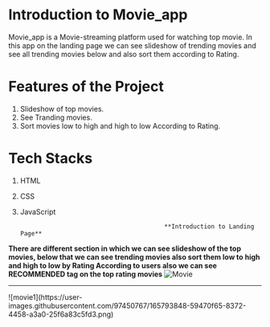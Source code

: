 # Introduction to Movie_app

Movie_app is a Movie-streaming platform used for watching top movie. In this app on the landing page we can see slideshow of trending movies and see all trending movies below and also sort them according to Rating.

# Features of the Project


1. Slideshow of top movies.
2. See Tranding movies.
3. Sort movies low to high and high to low According to Rating.

# Tech Stacks 

1. HTML
2. CSS
3. JavaScript 


                                               **Introduction to Landing Page**

**There are different section in which we can see slideshow of the top movies, below that we can see trending movies also sort them low to high and high to low  by Rating According to users also we can see RECOMMENDED tag on the top rating movies** 
![Movie](https://user-images.githubusercontent.com/97450767/165793532-4040faa2-5eae-4024-abf2-4fddd0295477.png)
<hr>
![movie1](https://user-images.githubusercontent.com/97450767/165793848-59470f65-8372-4458-a3a0-25f6a83c5fd3.png)



